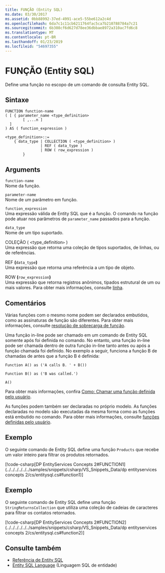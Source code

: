 ```yaml
---
title: FUNÇÃO (Entity SQL)
ms.date: 03/30/2017
ms.assetid: 0bb88992-37ed-4991-ace5-55be612a2c4d
ms.openlocfilehash: 6da7c1c11cb6211764fac5ca7b210788784a7c21
ms.sourcegitcommit: 6b308cf6d627d78ee36dbbae8972a310ac7fd6c8
ms.translationtype: MT
ms.contentlocale: pt-BR
ms.lasthandoff: 01/23/2019
ms.locfileid: "54697355"
---
```

# <a name="function-entity-sql"></a>FUNÇÃO (Entity SQL)
Define uma função no escopo de um comando de consulta Entity SQL.  
  
## <a name="syntax"></a>Sintaxe  
  
```  
FUNCTION function-name  
( [ { parameter_name <type_definition>   
        [ ,...n ]  
  ]  
) AS ( function_expression )   
  
<type_definition>::=  
    { data_type | COLLECTION ( <type_definition> )   
                | REF ( data_type )   
                | ROW ( row_expression )   
        }   
```  
  
## <a name="arguments"></a>Arguments  
 `function-name`  
 Nome da função.  
  
 `parameter-name`  
 Nome de um parâmetro em função.  
  
 `function_expression`  
 Uma expressão válida de Entity SQL que é a função. O comando na função pode atuar nos parâmetros de `parameter_name` passados para a função.  
  
 `data_type`  
 Nome de um tipo suportado.  
  
 COLEÇÃO ( <type_definition`>` )  
 Uma expressão que retorna uma coleção de tipos suportados, de linhas, ou de referências.  
  
 REF **(**`data_type`**)**  
 Uma expressão que retorna uma referência a um tipo de objeto.  
  
 ROW **(**`row_expression`**)**  
 Uma expressão que retorna registros anônimos, tipados estrutural de um ou mais valores. Para obter mais informações, consulte [linha](../../../../../../docs/framework/data/adonet/ef/language-reference/row-entity-sql.md).  
  
## <a name="remarks"></a>Comentários  
 Várias funções com o mesmo nome podem ser declarados embutidos, como as assinaturas de função são diferentes. Para obter mais informações, consulte [resolução de sobrecarga de função](../../../../../../docs/framework/data/adonet/ef/language-reference/function-overload-resolution-entity-sql.md).  
  
 Uma função in-line pode ser chamado em um comando de Entity SQL somente após foi definida no comando. No entanto, uma função in-line pode ser chamada dentro de outra função in-line tanto antes ou após a função chamada foi definido. No exemplo a seguir, funciona a função B de chamadas de antes que a função B é definida:  
  
 `Function A() as ('A calls B. ' + B())`  
  
 `Function B() as ('B was called.')`  
  
 `A()`  
  
 Para obter mais informações, confira [Como: Chamar uma função definida pelo usuário](https://msdn.microsoft.com/library/ad131b86-8b4e-4747-8605-d4fc64fb9d02).  
  
 As funções podem também ser declaradas no próprio modelo. As funções declaradas no modelo são executadas da mesma forma como as funções está embutido no comando. Para obter mais informações, consulte [funções definidas pelo usuário](../../../../../../docs/framework/data/adonet/ef/language-reference/user-defined-functions-entity-sql.md).  
  
## <a name="example"></a>Exemplo  
 O seguinte comando de Entity SQL define uma função `Products` que recebe um valor inteiro para filtrar os produtos retornados.  
  
 [!code-csharp[DP EntityServices Concepts 2#FUNCTION1](../../../../../../samples/snippets/csharp/VS_Snippets_Data/dp entityservices concepts 2/cs/entitysql.cs#function1)]  
  
## <a name="example"></a>Exemplo  
 O seguinte comando de Entity SQL define uma função `StringReturnsCollection` que utiliza uma coleção de cadeias de caracteres para filtrar os contatos retornados.  
  
 [!code-csharp[DP EntityServices Concepts 2#FUNCTION2](../../../../../../samples/snippets/csharp/VS_Snippets_Data/dp entityservices concepts 2/cs/entitysql.cs#function2)]  
  
## <a name="see-also"></a>Consulte também
- [Referência de Entity SQL](../../../../../../docs/framework/data/adonet/ef/language-reference/entity-sql-reference.md)
- [Entity SQL Language](../../../../../../docs/framework/data/adonet/ef/language-reference/entity-sql-language.md) (Linguagem SQL de entidade)
